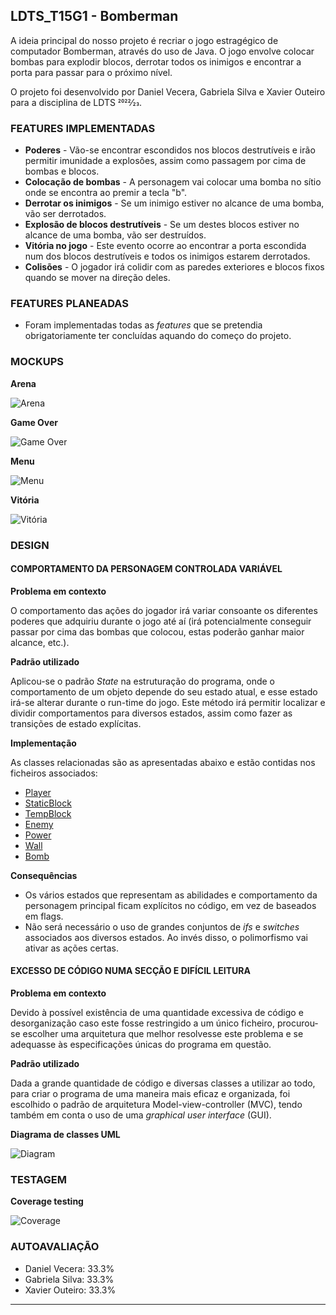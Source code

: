 ## LDTS_T15G1 - Bomberman

A ideia principal do nosso projeto é recriar o jogo estragégico de computador Bomberman, através do uso de Java. O jogo envolve colocar bombas para explodir blocos, derrotar todos os inimigos e encontrar a porta para passar para o próximo nível.

O projeto foi desenvolvido por Daniel Vecera, Gabriela Silva e Xavier Outeiro para a disciplina de LDTS 2022⁄23.

### FEATURES IMPLEMENTADAS

- **Poderes** - Vão-se encontrar escondidos nos blocos destrutíveis e irão permitir imunidade a explosões, assim como passagem por cima de bombas e blocos.
- **Colocação de bombas** - A personagem vai colocar uma bomba no sítio onde se encontra ao premir a tecla "b".
- **Derrotar os inimigos** - Se um inimigo estiver no alcance de uma bomba, vão ser derrotados.
- **Explosão de blocos destrutíveis** - Se um destes blocos estiver no alcance de uma bomba, vão ser destruídos.
- **Vitória no jogo** - Este evento ocorre ao encontrar a porta escondida num dos blocos destrutíveis e todos os inimigos estarem derrotados.
- **Colisões** - O jogador irá colidir com as paredes exteriores e blocos fixos quando se mover na direção deles.

### FEATURES PLANEADAS

- Foram implementadas todas as *features* que se pretendia obrigatoriamente ter concluídas aquando do começo do projeto.

### MOCKUPS

**Arena**

![Arena](https://github.com/FEUP-LDTS-2022/project-l15gr01/blob/develop/images/Arena.png) 

**Game Over**

![Game Over](https://github.com/FEUP-LDTS-2022/project-l15gr01/blob/develop/images/GameOver.png)

**Menu**

![Menu](https://github.com/FEUP-LDTS-2022/project-l15gr01/blob/develop/images/Menu.png)

**Vitória**

![Vitória](https://github.com/FEUP-LDTS-2022/project-l15gr01/blob/develop/images/Victory.png)

### DESIGN

#### COMPORTAMENTO DA PERSONAGEM CONTROLADA VARIÁVEL


**Problema em contexto** 

O comportamento das ações do jogador irá variar consoante os diferentes poderes que adquiriu durante o jogo até aí (irá potencialmente conseguir passar por cima das bombas que colocou, estas poderão ganhar maior alcance, etc.).

**Padrão utilizado**

Aplicou-se o padrão *State* na estruturação do programa, onde o comportamento de um objeto depende do seu estado atual, e esse estado irá-se alterar durante o run-time do jogo. Este método irá permitir localizar e dividir comportamentos para diversos estados, assim como fazer as transições de estado explícitas.

**Implementação**

As classes relacionadas são as apresentadas abaixo e estão contidas nos ficheiros associados:

- [Player](https://github.com/FEUP-LDTS-2022/project-l15gr01/blob/develop/src/main/java/feupL15G01/model/game/elements/Player.java)
- [StaticBlock](https://github.com/FEUP-LDTS-2022/project-l15gr01/blob/develop/src/main/java/feupL15G01/model/game/elements/FixBlock.java)
- [TempBlock](https://github.com/FEUP-LDTS-2022/project-l15gr01/blob/develop/src/main/java/feupL15G01/model/game/elements/TempBlock.java)
- [Enemy](https://github.com/FEUP-LDTS-2022/project-l15gr01/blob/develop/src/main/java/feupL15G01/model/game/elements/Enemy.java)
- [Power](https://github.com/FEUP-LDTS-2022/project-l15gr01/blob/develop/src/main/java/feupL15G01/model/game/elements/Power.java)
- [Wall](https://github.com/FEUP-LDTS-2022/project-l15gr01/blob/develop/src/main/java/feupL15G01/model/game/elements/Wall.java)
- [Bomb](https://github.com/FEUP-LDTS-2022/project-l15gr01/blob/develop/src/main/java/feupL15G01/model/game/elements/Bomb.java)

**Consequências**

- Os vários estados que representam as abilidades e comportamento da personagem principal ficam explícitos no código, em vez de baseados em flags.
- Não será necessário o uso de grandes conjuntos de *ifs* e *switches* associados aos diversos estados. Ao invés disso, o polimorfismo vai ativar as ações certas.

#### EXCESSO DE CÓDIGO NUMA SECÇÃO E DIFÍCIL LEITURA


**Problema em contexto** 

Devido à possível existência de uma quantidade excessiva de código e desorganização caso este fosse restringido a um único ficheiro, procurou-se escolher uma arquitetura que melhor resolvesse este problema e se adequasse às especificações únicas do programa em questão.

**Padrão utilizado**

Dada a grande quantidade de código e diversas classes a utilizar ao todo, para criar o programa de uma maneira mais eficaz e organizada, foi escolhido o padrão de arquitetura Model-view-controller (MVC), tendo também em conta o uso de uma *graphical user interface* (GUI).

**Diagrama de classes UML**

![Diagram](https://github.com/FEUP-LDTS-2022/project-l15gr01/blob/develop/images/diagram_2.png) 

### TESTAGEM

**Coverage testing**

![Coverage](https://github.com/FEUP-LDTS-2022/project-l15gr01/blob/develop/images/coverageInterm.png) 

### AUTOAVALIAÇÃO

- Daniel Vecera: 33.3%
- Gabriela Silva: 33.3%
- Xavier Outeiro: 33.3%

------

